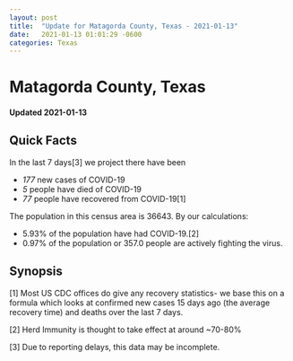 ```yaml
---
layout: post
title:  "Update for Matagorda County, Texas - 2021-01-13"
date:   2021-01-13 01:01:29 -0600
categories: Texas
---
```


# Matagorda County, Texas
#### Updated 2021-01-13

## Quick Facts

In the last 7 days[3] we project there have been
- *177* new cases of COVID-19
- *5* people have died of COVID-19
- *77* people have recovered from COVID-19[1]

The population in this census area is 36643. By our calculations:
- 5.93% of the population have had COVID-19.[2]
- 0.97% of the population or 357.0 people are actively fighting the virus.

## Synopsis




[1] Most US CDC offices do give any recovery statistics- we base this on a formula which looks at confirmed new cases
15 days ago (the average recovery time) and deaths over the last 7 days.

[2] Herd Immunity is thought to take effect at around ~70-80%

[3] Due to reporting delays, this data may be incomplete.
 
    